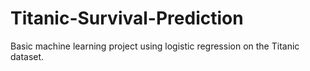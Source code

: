 # Titanic-Survival-Prediction
Basic machine learning project using logistic regression on the Titanic dataset.
